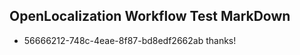 ## OpenLocalization Workflow Test MarkDown
* 56666212-748c-4eae-8f87-bd8edf2662ab 
thanks!<!--HONumber=Mar16_HO2-->
